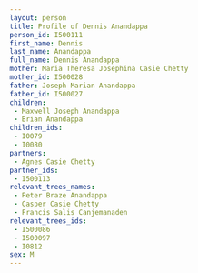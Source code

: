 ```yaml
---
layout: person
title: Profile of Dennis Anandappa
person_id: I500111
first_name: Dennis
last_name: Anandappa
full_name: Dennis Anandappa
mother: Maria Theresa Josephina Casie Chetty
mother_id: I500028
father: Joseph Marian Anandappa
father_id: I500027
children:
 - Maxwell Joseph Anandappa
 - Brian Anandappa
children_ids:
 - I0079
 - I0080
partners:
 - Agnes Casie Chetty
partner_ids:
 - I500113
relevant_trees_names:
 - Peter Braze Anandappa
 - Casper Casie Chetty
 - Francis Salis Canjemanaden
relevant_trees_ids:
 - I500086
 - I500097
 - I0812
sex: M
---
```


